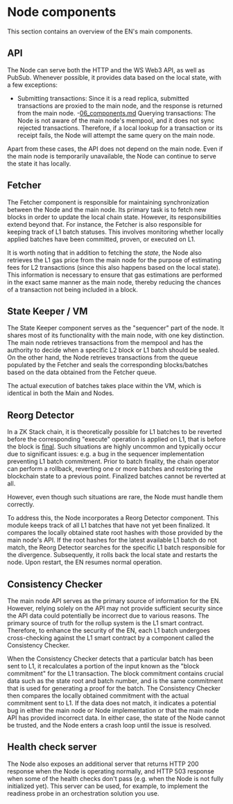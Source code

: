 # Node components

This section contains an overview of the EN's main components.

## API

The Node can serve both the HTTP and the WS Web3 API, as well as PubSub. Whenever possible, it provides data based on
the local state, with a few exceptions:

- Submitting transactions: Since it is a read replica, submitted transactions are proxied to the main node, and the
  response is returned from the main node. -[06_components.md](06_components.md) Querying transactions: The Node is not
  aware of the main node's mempool, and it does not sync rejected transactions. Therefore, if a local lookup for a
  transaction or its receipt fails, the Node will attempt the same query on the main node.

Apart from these cases, the API does not depend on the main node. Even if the main node is temporarily unavailable, the
Node can continue to serve the state it has locally.

## Fetcher

The Fetcher component is responsible for maintaining synchronization between the Node and the main node. Its primary
task is to fetch new blocks in order to update the local chain state. However, its responsibilities extend beyond that.
For instance, the Fetcher is also responsible for keeping track of L1 batch statuses. This involves monitoring whether
locally applied batches have been committed, proven, or executed on L1.

It is worth noting that in addition to fetching the _state_, the Node also retrieves the L1 gas price from the main node
for the purpose of estimating fees for L2 transactions (since this also happens based on the local state). This
information is necessary to ensure that gas estimations are performed in the exact same manner as the main node, thereby
reducing the chances of a transaction not being included in a block.

## State Keeper / VM

The State Keeper component serves as the "sequencer" part of the node. It shares most of its functionality with the main
node, with one key distinction. The main node retrieves transactions from the mempool and has the authority to decide
when a specific L2 block or L1 batch should be sealed. On the other hand, the Node retrieves transactions from the queue
populated by the Fetcher and seals the corresponding blocks/batches based on the data obtained from the Fetcher queue.

The actual execution of batches takes place within the VM, which is identical in both the Main and Nodes.

## Reorg Detector

In a ZK Stack chain, it is theoretically possible for L1 batches to be reverted before the corresponding "execute"
operation is applied on L1, that is before the block is [final][finality]. Such situations are highly uncommon and
typically occur due to significant issues: e.g. a bug in the sequencer implementation preventing L1 batch commitment.
Prior to batch finality, the chain operator can perform a rollback, reverting one or more batches and restoring the
blockchain state to a previous point. Finalized batches cannot be reverted at all.

However, even though such situations are rare, the Node must handle them correctly.

To address this, the Node incorporates a Reorg Detector component. This module keeps track of all L1 batches that have
not yet been finalized. It compares the locally obtained state root hashes with those provided by the main node's API.
If the root hashes for the latest available L1 batch do not match, the Reorg Detector searches for the specific L1 batch
responsible for the divergence. Subsequently, it rolls back the local state and restarts the node. Upon restart, the EN
resumes normal operation.

[finality]: https://docs.zksync.io/zk-stack/concepts/finality

## Consistency Checker

The main node API serves as the primary source of information for the EN. However, relying solely on the API may not
provide sufficient security since the API data could potentially be incorrect due to various reasons. The primary source
of truth for the rollup system is the L1 smart contract. Therefore, to enhance the security of the EN, each L1 batch
undergoes cross-checking against the L1 smart contract by a component called the Consistency Checker.

When the Consistency Checker detects that a particular batch has been sent to L1, it recalculates a portion of the input
known as the "block commitment" for the L1 transaction. The block commitment contains crucial data such as the state
root and batch number, and is the same commitment that is used for generating a proof for the batch. The Consistency
Checker then compares the locally obtained commitment with the actual commitment sent to L1. If the data does not match,
it indicates a potential bug in either the main node or Node implementation or that the main node API has provided
incorrect data. In either case, the state of the Node cannot be trusted, and the Node enters a crash loop until the
issue is resolved.

## Health check server

The Node also exposes an additional server that returns HTTP 200 response when the Node is operating normally, and HTTP
503 response when some of the health checks don't pass (e.g. when the Node is not fully initialized yet). This server
can be used, for example, to implement the readiness probe in an orchestration solution you use.
